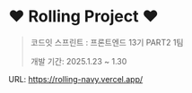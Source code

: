 # ❤️ Rolling Project ❤️

> 코드잇 스프린트 : 프론트엔드 13기 PART2 1팀
>
> 개발 기간: 2025.1.23 ~ 1.30

URL: https://rolling-navy.vercel.app/
